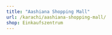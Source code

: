```yaml
---
title: "Aashiana Shopping Mall"
url: /karachi/aashiana-shopping-mall/
shop: Einkaufszentrum
---
```

